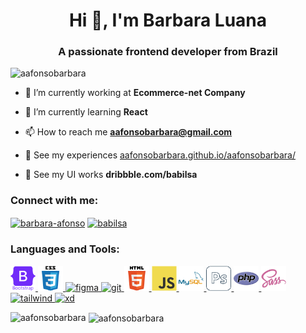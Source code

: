 <h1 align="center">Hi 👋, I'm Barbara Luana</h1>
<h3 align="center">A passionate frontend developer from Brazil</h3>

<p align="left"> <img src="https://komarev.com/ghpvc/?username=aafonsobarbara&label=Profile%20views&color=0e75b6&style=flat" alt="aafonsobarbara" /> </p>

- 🔭 I’m currently working at **Ecommerce-net Company**

- 🌱 I’m currently learning **React**

- 📫 How to reach me **aafonsobarbara@gmail.com**

- 📄 See my experiences [aafonsobarbara.github.io/aafonsobarbara/](aafonsobarbara.github.io/aafonsobarbara/)

- 📌 See my UI works **dribbble.com/babilsa**

<h3 align="left">Connect with me:</h3>
<p align="left">
<a href="https://linkedin.com/in/barbara-afonso" target="blank"><img align="center" src="https://cdn.jsdelivr.net/npm/simple-icons@3.0.1/icons/linkedin.svg" alt="barbara-afonso" height="30" width="40" /></a>
<a href="https://dribbble.com/babilsa" target="blank"><img align="center" src="https://cdn.jsdelivr.net/npm/simple-icons@3.0.1/icons/dribbble.svg" alt="babilsa" height="30" width="40" /></a>
</p>

<h3 align="left">Languages and Tools:</h3>
<p align="left"> <a href="https://getbootstrap.com" target="_blank"> <img src="https://raw.githubusercontent.com/devicons/devicon/master/icons/bootstrap/bootstrap-plain-wordmark.svg" alt="bootstrap" width="40" height="40"/> </a> <a href="https://www.w3schools.com/css/" target="_blank"> <img src="https://raw.githubusercontent.com/devicons/devicon/master/icons/css3/css3-original-wordmark.svg" alt="css3" width="40" height="40"/> </a> <a href="https://www.figma.com/" target="_blank"> <img src="https://www.vectorlogo.zone/logos/figma/figma-icon.svg" alt="figma" width="40" height="40"/> </a> <a href="https://git-scm.com/" target="_blank"> <img src="https://www.vectorlogo.zone/logos/git-scm/git-scm-icon.svg" alt="git" width="40" height="40"/> </a> <a href="https://www.w3.org/html/" target="_blank"> <img src="https://raw.githubusercontent.com/devicons/devicon/master/icons/html5/html5-original-wordmark.svg" alt="html5" width="40" height="40"/> </a> <a href="https://developer.mozilla.org/en-US/docs/Web/JavaScript" target="_blank"> <img src="https://raw.githubusercontent.com/devicons/devicon/master/icons/javascript/javascript-original.svg" alt="javascript" width="40" height="40"/> </a> <a href="https://www.mysql.com/" target="_blank"> <img src="https://raw.githubusercontent.com/devicons/devicon/master/icons/mysql/mysql-original-wordmark.svg" alt="mysql" width="40" height="40"/> </a> <a href="https://www.photoshop.com/en" target="_blank"> <img src="https://raw.githubusercontent.com/devicons/devicon/master/icons/photoshop/photoshop-line.svg" alt="photoshop" width="40" height="40"/> </a> <a href="https://www.php.net" target="_blank"> <img src="https://raw.githubusercontent.com/devicons/devicon/master/icons/php/php-original.svg" alt="php" width="40" height="40"/> </a> <a href="https://sass-lang.com" target="_blank"> <img src="https://raw.githubusercontent.com/devicons/devicon/master/icons/sass/sass-original.svg" alt="sass" width="40" height="40"/> </a> <a href="https://tailwindcss.com/" target="_blank"> <img src="https://www.vectorlogo.zone/logos/tailwindcss/tailwindcss-icon.svg" alt="tailwind" width="40" height="40"/> </a> <a href="https://www.adobe.com/products/xd.html" target="_blank"> <img src="https://cdn.worldvectorlogo.com/logos/adobe-xd.svg" alt="xd" width="40" height="40"/> </a> </p>

<p><img align="left" src="https://github-readme-stats.vercel.app/api/top-langs?username=aafonsobarbara&show_icons=true&locale=en&layout=compact" alt="aafonsobarbara" /></p>

<p>&nbsp;<img align="center" src="https://github-readme-stats.vercel.app/api?username=aafonsobarbara&show_icons=true&locale=en" alt="aafonsobarbara" /></p>
